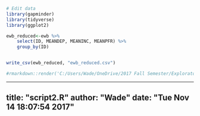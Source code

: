 

```r
# Edit data
library(gapminder)
library(tidyverse)
library(ggplot2)

ewb_reduced<-ewb %>%
	select(ID, MEANDEP, MEANINC, MEANPFR) %>%
	group_by(ID)


write_csv(ewb_reduced, "ewb_reduced.csv")

#rmarkdown::render('C:/Users/Wade/OneDrive/2017 Fall Semester/Exploratory Statistics/Stat545-hw7-wade-wade/script2.R', clean=FALSE)
```


---
title: "script2.R"
author: "Wade"
date: "Tue Nov 14 18:07:54 2017"
---
